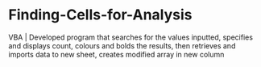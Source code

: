 # Finding-Cells-for-Analysis

VBA | 
Developed program that searches for the values inputted, specifies and displays count, colours and bolds the results, then retrieves and imports data to new sheet, creates modified array in new column
